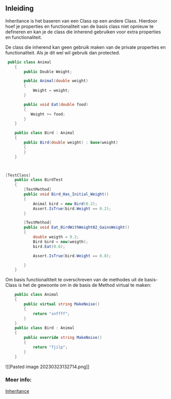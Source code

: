 ## Inleiding

Inheritance is het baseren van een Class op een andere Class.
Hierdoor hoef je properties en functionaliteit van de basis class niet opnieuw te defineren en kan je de class die inherend gebruiken voor extra properties en functionaliteit. 

De class die inherend kan geen gebruik maken van de private properties en functionaliteit.
Als je dit wel wil gebruik dan protected.

```c#
 public class Animal
    {
        public Double Weight;

        public Animal(double weight)
        {
            Weight = weight;
        }

        public void Eat(double food)
        {
           Weight += food;
        }
    }

    public class Bird : Animal
    {
        public Bird(double weight) : base(weight)
        {
        }
    }



[TestClass]
    public class BirdTest
    {
        [TestMethod]
        public void Bird_Has_Initial_Weight()
        {
            Animal bird = new Bird(0.2);
            Assert.IsTrue(bird.Weight == 0.2);
        }

        [TestMethod]
        public void Eat_BirdWithWeight02_GainsWeight()
        {
            double weigth = 0.2;
            Bird bird = new(weigth);
            bird.Eat(0.6);

            Assert.IsTrue(bird.Weight == 0.8);

        }
    }

```
Om basis functionaltiteit te overschreven van de methodes uit de basis-Class is het de gewoonte om in de basis de Method virtual te maken:

```c#
	public class Animal
    {
        public virtual string MakeNoise()
        {
            return "snffff";
        }
    }
    public class Bird : Animal
    {    
        public override string MakeNoise()
        {
            return "Tjilp";
        }
    }
```
![[Pasted image 20230323132714.png]]

### Meer info:
[Inheritance](https://learn.microsoft.com/en-us/dotnet/csharp/fundamentals/object-oriented/inheritance)